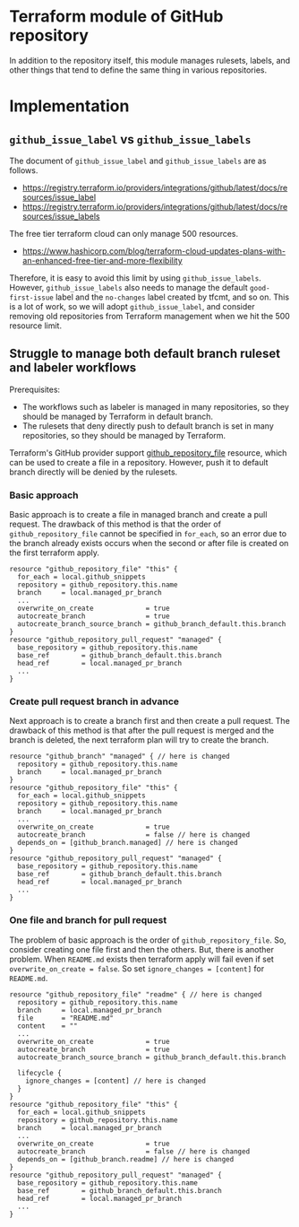 # Terraform module of GitHub repository
In addition to the repository itself, this module manages rulesets, labels, and other things that tend to define the same thing in various repositories.

# Implementation
## `github_issue_label` vs `github_issue_labels`
The document of `github_issue_label` and `github_issue_labels` are as follows.
- https://registry.terraform.io/providers/integrations/github/latest/docs/resources/issue_label
- https://registry.terraform.io/providers/integrations/github/latest/docs/resources/issue_labels

The free tier terraform cloud can only manage 500 resources.
- https://www.hashicorp.com/blog/terraform-cloud-updates-plans-with-an-enhanced-free-tier-and-more-flexibility

Therefore, it is easy to avoid this limit by using `github_issue_labels`. However, `github_issue_labels` also needs to manage the default `good-first-issue` label and the `no-changes` label created by tfcmt, and so on. This is a lot of work, so we will adopt `github_issue_label`, and consider removing old repositories from Terraform management when we hit the 500 resource limit.

## Struggle to manage both default branch ruleset and labeler workflows
Prerequisites:
- The workflows such as labeler is managed in many repositories, so they should be managed by Terraform in default branch.
- The rulesets that deny directly push to default branch is set in many repositories, so they should be managed by Terraform.

Terraform's GitHub provider support [github_repository_file](https://registry.terraform.io/providers/integrations/github/latest/docs/resources/repository_file) resource, which can be used to create a file in a repository. However, push it to default branch directly will be denied by the rulesets.

### Basic approach
Basic approach is to create a file in managed branch and create a pull request. The drawback of this method is that the order of `github_repository_file` cannot be specified in `for_each`, so an error due to the branch already exists occurs when the second or after file is created on the first terraform apply.
```hcl
resource "github_repository_file" "this" {
  for_each = local.github_snippets
  repository = github_repository.this.name
  branch     = local.managed_pr_branch
  ...
  overwrite_on_create             = true
  autocreate_branch               = true
  autocreate_branch_source_branch = github_branch_default.this.branch
}
resource "github_repository_pull_request" "managed" {
  base_repository = github_repository.this.name
  base_ref        = github_branch_default.this.branch
  head_ref        = local.managed_pr_branch
  ...
}
```

### Create pull request branch in advance
Next approach is to create a branch first and then create a pull request. The drawback of this method is that after the pull request is merged and the branch is deleted, the next terraform plan will try to create the branch.
```hcl
resource "github_branch" "managed" { // here is changed
  repository = github_repository.this.name
  branch     = local.managed_pr_branch
}
resource "github_repository_file" "this" {
  for_each = local.github_snippets
  repository = github_repository.this.name
  branch     = local.managed_pr_branch
  ...
  overwrite_on_create             = true
  autocreate_branch               = false // here is changed
  depends_on = [github_branch.managed] // here is changed
}
resource "github_repository_pull_request" "managed" {
  base_repository = github_repository.this.name
  base_ref        = github_branch_default.this.branch
  head_ref        = local.managed_pr_branch
  ...
}
```

### One file and branch for pull request
The problem of basic approach is the order of `github_repository_file`. So, consider creating one file first and then the others.
But, there is another problem. When `README.md` exists then terraform apply will fail even if set `overwrite_on_create = false`. So set `ignore_changes = [content]` for `README.md`.
```hcl
resource "github_repository_file" "readme" { // here is changed
  repository = github_repository.this.name
  branch     = local.managed_pr_branch
  file       = "README.md"
  content    = ""
  ...
  overwrite_on_create             = true
  autocreate_branch               = true
  autocreate_branch_source_branch = github_branch_default.this.branch

  lifecycle {
    ignore_changes = [content] // here is changed
  }
}
resource "github_repository_file" "this" {
  for_each = local.github_snippets
  repository = github_repository.this.name
  branch     = local.managed_pr_branch
  ...
  overwrite_on_create             = true
  autocreate_branch               = false // here is changed
  depends_on = [github_branch.readme] // here is changed
}
resource "github_repository_pull_request" "managed" {
  base_repository = github_repository.this.name
  base_ref        = github_branch_default.this.branch
  head_ref        = local.managed_pr_branch
  ...
}
```
